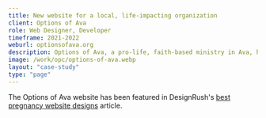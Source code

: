 ```yaml
---
title: New website for a local, life-impacting organization
client: Options of Ava
role: Web Designer, Developer
timeframe: 2021-2022
weburl: optionsofava.org
description: Options of Ava, a pro-life, faith-based ministry in Ava, has been serving the community for over 15 years. I was excited to work with them, creating a new website to make it easier for visitors to find information and receive support at their pregnancy center locations in Missouri.
image: /work/opc/options-of-ava.webp
layout: "case-study"
type: "page"
---
```


The Options of Ava website has been featured in DesignRush's [best pregnancy website designs](https://www.designrush.com/best-designs/websites/trends/best-pregnancy-website-designs) article.